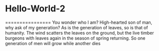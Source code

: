 # Hello-World-2
================
You wonder who I am?
High-hearted son of man, why ask of my generation?
As is the generation of leaves, so is that of humanity.
The wind scatters the leaves on the ground, but the live timber
burgeons with leaves again in the season of spring returning.
So one generation of men will grow while another dies
